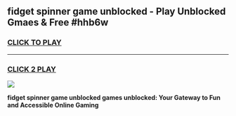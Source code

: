 
## fidget spinner game unblocked - Play Unblocked Gmaes & Free #hhb6w
<h3>
<a href="https://premium.freeplayer.one?title=fidget_spinner_game_unblocked&ref=03M">CLICK TO PLAY</a></h3>
<hr>

<h3>
<a href="https://premium.freeplayer.one?title=fidget_spinner_game_unblocked&ref=03M">CLICK 2 PLAY</a>
  
</h3>

<a href="https://premium.freeplayer.one?title=fidget_spinner_game_unblocked&ref=03M"><img src="https://clearcache.store/games.png"></a>


**fidget spinner game unblocked games unblocked: Your Gateway to Fun and Accessible Online Gaming**
